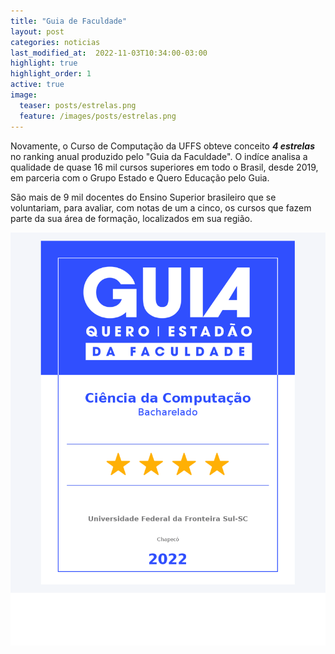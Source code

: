 ```yaml
---
title: "Guia de Faculdade"
layout: post
categories: noticias
last_modified_at:  2022-11-03T10:34:00-03:00
highlight: true
highlight_order: 1
active: true
image:
  teaser: posts/estrelas.png
  feature: /images/posts/estrelas.png
---
```


Novamente, o Curso de Computação da UFFS obteve conceito ***4 estrelas***  no ranking anual produzido pelo "Guia da Faculdade". O indíce analisa  a qualidade de quase 16 mil cursos superiores em todo o Brasil, desde 2019, em parceria com o Grupo Estado e Quero Educação pelo Guia. 

São mais de 9 mil docentes do Ensino Superior brasileiro que se voluntariam, para avaliar, com notas de um a cinco, os cursos que fazem parte da sua área de formação, localizados em sua região. 

![Imagem](/images/posts/estadao2022.png)
